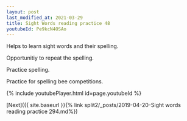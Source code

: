 ```yaml
---
layout: post
last_modified_at: 2021-03-29
title: Sight Words reading practice 48
youtubeId: Pe9kcN4OSAo
---
```

 
 
Helps to learn sight words and their spelling.

Opportunitiy to repeat the spelling. 

Practice spelling. 
 
Practice for spelling bee competitions. 
 
{% include youtubePlayer.html id=page.youtubeId %}
 
 

[Next]({{ site.baseurl }}{% link  split2/_posts/2019-04-20-Sight words reading practice 294.md%})
 
